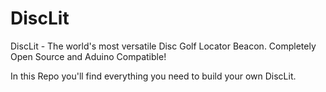 # DiscLit
DiscLit - The world's most versatile Disc Golf Locator Beacon. Completely Open Source and Aduino Compatible!

In this Repo you'll find everything you need to build your own DiscLit.
